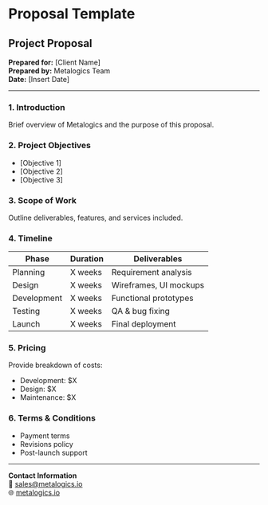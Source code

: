 # Proposal Template

## Project Proposal
**Prepared for:** [Client Name]  
**Prepared by:** Metalogics Team  
**Date:** [Insert Date]

---

### 1. Introduction
Brief overview of Metalogics and the purpose of this proposal.

### 2. Project Objectives
- [Objective 1]
- [Objective 2]
- [Objective 3]

### 3. Scope of Work
Outline deliverables, features, and services included.

### 4. Timeline
| Phase         | Duration | Deliverables                |
|---------------|----------|-----------------------------|
| Planning      | X weeks  | Requirement analysis        |
| Design        | X weeks  | Wireframes, UI mockups      |
| Development   | X weeks  | Functional prototypes       |
| Testing       | X weeks  | QA & bug fixing             |
| Launch        | X weeks  | Final deployment            |

### 5. Pricing
Provide breakdown of costs:
- Development: $X
- Design: $X
- Maintenance: $X

### 6. Terms & Conditions
- Payment terms
- Revisions policy
- Post-launch support

---

**Contact Information**  
📧 sales@metalogics.io  
🌐 [metalogics.io](https://metalogics.io)
